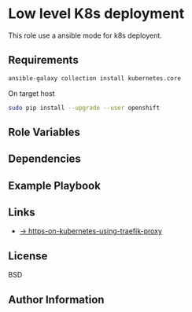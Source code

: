 Low level K8s deployment
========================

This role use a ansible mode for k8s deployent.

Requirements
------------

```bash
ansible-galaxy collection install kubernetes.core
```

On target host

```bash
sudo pip install --upgrade --user openshift
```

Role Variables
--------------


Dependencies
------------



Example Playbook
----------------

Links
-----

- [-> https-on-kubernetes-using-traefik-proxy](https://traefik.io/blog/https-on-kubernetes-using-traefik-proxy/)


License
-------

BSD

Author Information
------------------


